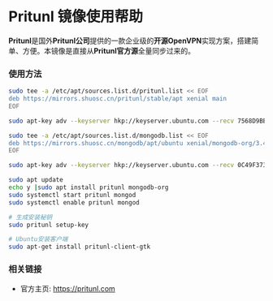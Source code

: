 # Pritunl 镜像使用帮助

**Pritunl**是国外**Pritunl公司**提供的一款企业级的**开源OpenVPN**实现方案，搭建简单、方便。本镜像是直接从**Pritunl官方源**全量同步过来的。

### 使用方法

```bash
sudo tee -a /etc/apt/sources.list.d/pritunl.list << EOF
deb https://mirrors.shuosc.cn/pritunl/stable/apt xenial main
EOF

sudo apt-key adv --keyserver hkp://keyserver.ubuntu.com --recv 7568D9BB55FF9E5287D586017AE645C0CF8E292A

sudo tee -a /etc/apt/sources.list.d/mongodb.list << EOF
deb https://mirrors.shuosc.cn/mongodb/apt/ubuntu xenial/mongodb-org/3.4 multiverse
EOF

sudo apt-key adv --keyserver hkp://keyserver.ubuntu.com --recv 0C49F3730359A14518585931BC711F9BA15703C6

sudo apt update
echo y |sudo apt install pritunl mongodb-org
sudo systemctl start pritunl mongod
sudo systemctl enable pritunl mongod

# 生成安装秘钥 
sudo pritunl setup-key

# Ubuntu安装客户端
sudo apt-get install pritunl-client-gtk
```
### 相关链接

- 官方主页: https://pritunl.com